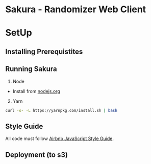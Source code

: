 # Sakura - Randomizer Web Client

# SetUp

## Installing Prerequistites


## Running Sakura
1. Node
  * Install from [nodejs.org](https://nodejs.org)

2. Yarn
```sh
curl -o- -L https://yarnpkg.com/install.sh | bash
```

## Style Guide
All code must follow [Airbnb JavaScript Style Guide](https://github.com/airbnb/javascript).

## Deployment (to s3)

